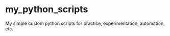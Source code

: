 # my_python_scripts
My simple custom python scripts for practice, experimentation, automation, etc.
